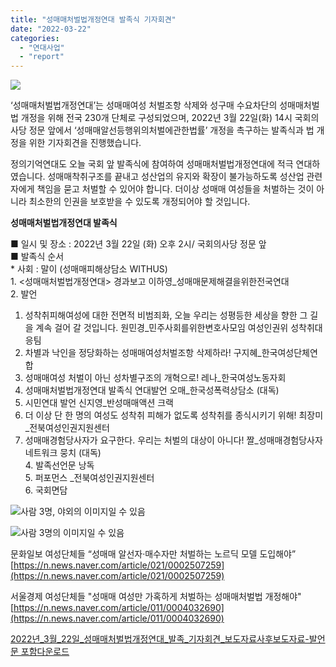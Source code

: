 ```yaml
---
title: "성매매처벌법개정연대 발족식 기자회견"
date: "2022-03-22"
categories: 
  - "연대사업"
  - "report"
---
```


![](https://womenandwar.net/kr/wp-content/uploads/2022/03/image-576x1024.png)

‘성매매처벌법개정연대’는 성매매여성 처벌조항 삭제와 성구매 수요차단의 성매매처벌법 개정을 위해 전국 230개 단체로 구성되었으며, 2022년 3월 22일(화) 14시 국회의사당 정문 앞에서 ‘성매매알선등행위의처벌에관한법률’ 개정을 촉구하는 발족식과 법 개정을 위한 기자회견을 진행했습니다.

정의기억연대도 오늘 국회 앞 발족식에 참여하여 성매매처벌법개정연대에 적극 연대하였습니다. 성매매착취구조를 끝내고 성산업의 유지와 확장이 불가능하도록 성산업 관련자에게 책임을 묻고 처벌할 수 있어야 합니다. 더이상 성매매 여성들을 처벌하는 것이 아니라 최소한의 인권을 보호받을 수 있도록 개정되어야 할 것입니다.

**성매매처벌법개정연대 발족식**

■ 일시 및 장소 : 2022년 3월 22일 (화) 오후 2시/ 국회의사당 정문 앞  
■ 발족식 순서  
\* 사회 : 말이 (성매매피해상담소 WITHUS)  
1\. <성매매처벌법개정연대> 경과보고 이하영\_성매매문제해결을위한전국연대  
2\. 발언  
1) 성착취피해여성에 대한 전면적 비범죄화, 오늘 우리는 성평등한 세상을 향한 그 길을 계속 걸어 갈 것입니다. 원민경\_민주사회를위한변호사모임 여성인권위 성착취대응팀  
2) 차별과 낙인을 정당화하는 성매매여성처벌조항 삭제하라! 구지혜\_한국여성단체연합  
3) 성매매여성 처벌이 아닌 성차별구조의 개혁으로! 레나\_한국여성노동자회  
4) 성매매처벌법개정연대 발족식 연대발언 오매\_한국성폭력상담소 (대독)  
5) 시민연대 발언 신지영\_반성매매액션 크랙  
6) 더 이상 단 한 명의 여성도 성착취 피해가 없도록 성착취를 종식시키기 위해! 최장미\_전북여성인권지원센터  
7) 성매매경험당사자가 요구한다. 우리는 처벌의 대상이 아니다! 짤\_성매매경험당사자 네트워크 뭉치 (대독)  
4\. 발족선언문 낭독  
5\. 퍼포먼스 \_전북여성인권지원센터  
6\. 국회면담

![사람 3명, 야외의 이미지일 수 있음](https://scontent-ssn1-1.xx.fbcdn.net/v/t39.30808-6/277003838_108421655145127_8815173933255668201_n.jpg?_nc_cat=108&ccb=1-5&_nc_sid=730e14&_nc_ohc=Su6P5oNTbZAAX8eaHqV&_nc_ht=scontent-ssn1-1.xx&oh=00_AT9_SigqsbdJpHNldploq3r8tGi99_Ahv6YNJSPOkl3xww&oe=623DD0B2)

![사람 3명의 이미지일 수 있음](https://scontent-ssn1-1.xx.fbcdn.net/v/t39.30808-6/276202220_108435231810436_6622246438062481475_n.jpg?_nc_cat=111&ccb=1-5&_nc_sid=730e14&_nc_ohc=0_PIzVQsoC8AX_LmTb7&_nc_ht=scontent-ssn1-1.xx&oh=00_AT-b_LmPCyZMs_sI6iHHIo1XnMtTvz2BZTEJF5SdhcNx8w&oe=623F2C71)

문화일보 여성단체들 “성매매 알선자·매수자만 처벌하는 노르딕 모델 도입해야”  
[https://n.news.naver.com/article/021/0002507259](https://n.news.naver.com/article/021/0002507259)

서울경제 여성단체들 "성매매 여성만 가혹하게 처벌하는 성매매처벌법 개정해야"  
[https://n.news.naver.com/article/011/0004032690](https://n.news.naver.com/article/011/0004032690)

[2022년\_3월\_22일\_성매매처벌법개정연대\_발족\_기자회견\_보도자료사후보도자료-발언문 포함](https://womenandwar.net/kr/wp-content/uploads/2022/03/2022년_3월_22일_성매매처벌법개정연대_발족_기자회견_보도자료사후보도자료-2.pdf)[다운로드](https://womenandwar.net/kr/wp-content/uploads/2022/03/2022년_3월_22일_성매매처벌법개정연대_발족_기자회견_보도자료사후보도자료-2.pdf)
